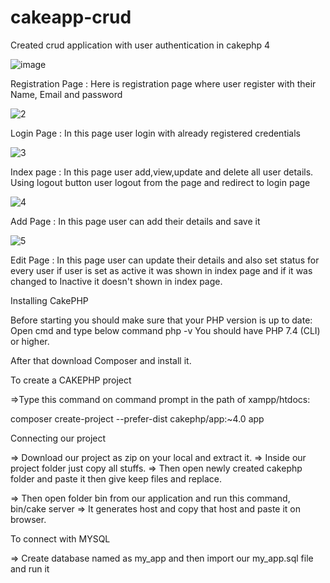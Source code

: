 # cakeapp-crud
Created crud application with user authentication in cakephp 4

![image](https://user-images.githubusercontent.com/75470740/192976787-0f62a4f0-029e-46ec-8adc-6a37b40c9961.png)

Registration Page :
Here is registration page where user register with their Name, Email and password

![2](https://user-images.githubusercontent.com/75470740/192968415-da676d2e-13cd-4711-891d-4f4c500de75e.png)

Login Page :
In this page user login with already registered credentials 

![3](https://user-images.githubusercontent.com/75470740/192968889-ad2e9598-c174-46df-8209-d34958056968.png)

Index page :
In this page user add,view,update and delete all user details. Using logout button user logout from the page and redirect to login page

![4](https://user-images.githubusercontent.com/75470740/192969213-5af28266-047b-49ce-b06a-3857d94c7171.png)

Add Page :
In this page user can add their details and save it

![5](https://user-images.githubusercontent.com/75470740/192969512-012ee01f-667d-45f6-a039-6c8d34311767.png)

Edit Page :
In this page user can update their details and also set status for every user if user is set as active it was shown in index page and if it was changed to Inactive it doesn't shown in index page.




Installing CakePHP

Before starting you should make sure that your PHP version is up to date:
Open cmd and type below command
php -v
You should have PHP 7.4 (CLI) or higher. 

After that download Composer and install it. 

To create a CAKEPHP project

=>Type this command on command prompt in the path of xampp/htdocs:

composer create-project --prefer-dist cakephp/app:~4.0 app

Connecting our project 

=> Download our project as zip on your local and extract it. 
=> Inside our project folder just copy all stuffs.
=> Then open newly created cakephp folder and paste it then give keep files and replace.

=> Then open folder bin from our application and run this command,
bin/cake server
=> It generates host and copy that host and paste it on browser.

To connect with MYSQL

=> Create database named as my_app and then import our my_app.sql file and run it 
